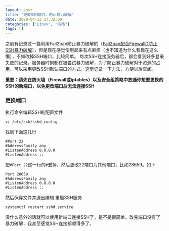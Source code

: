 ```yaml
---
layout: post
title: "更改SSH端口，防止暴力破解"
date: 2020-04-13 17:32:00
categories: ["Linux", "网络"]
tags: []
---
```

之前有记录过一篇利用Fail2ban防止暴力破解的（[Fail2ban配合FirewallD防止SSH暴力破解](https://zkk.me/0x0009.html "Fail2ban配合FirewallD防止SSH暴力破解")），但是现在感觉使用起来有点麻烦（也不知道为什么我现在这么懒），不如改掉SSH端口，比较简单。<!--more-->
每次SSH连接服务器后，都会看到好多登录失败的记录。服务器时刻都在被尝试暴力破解，为了防止暴力破解对于资源的占用，可以采用更改SSH默认端口的方式。这里记录一下方法，方便以后查阅。

**重要：请先在防火墙（Firewall或iptables）以及安全组策略中放通你想要更换的SSH的新端口，以免更改端口后无法连接SSH**
### 更换端口
执行命令编辑SSH的配置文件
```shell
vi /etc/ssh/sshd_config
```
找到下面这几行
```shell
#Port 22
#AddressFamily any
#ListenAddress 0.0.0.0
#ListenAddress ::
```
把`#Port 22`这一行的`#`去掉，然后更改22端口为其他端口，比如28659。如下
```shell
Port 28659
#AddressFamily any
#ListenAddress 0.0.0.0
#ListenAddress ::
```
然后保存文件并退出编辑
重启SSH服务
```shell
systemctl restart sshd.service
```
没什么意外的话就可以使用新端口连接SSH了，是不是很简单。改完端口没有了暴力破解，我甚至感觉SSH连接都顺滑多了。
